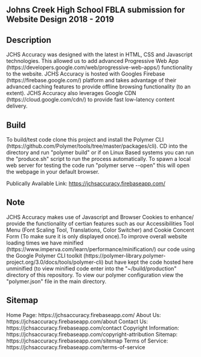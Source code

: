 <h2>Johns Creek High School FBLA submission for Website Design 2018 - 2019</h2>

<h2>Description</h2>JCHS Accuracy was designed with the latest in HTML, CSS and Javascript technologies. This allowed us to add advanced Progressive Web App (https://developers.google.com/web/progressive-web-apps/) functionality to the website. JCHS Accuracy is hosted with Googles Firebase (https://firebase.google.com/) platform and takes advantage of their advanced caching features to provide offline browsing functionality (to an extent). JCHS Accuracy also leverages Google CDN (https://cloud.google.com/cdn/) to provide fast low-latency content delivery. 

<h2>Build</h2> To build/test code clone this project and install the Polymer CLI (https://github.com/Polymer/tools/tree/master/packages/cli). CD into the directory and run "polymer build" or if on Linux Based systems you can run the "produce.sh" script to run the process automatically. To spawn a local web server for testing the code run "polymer serve --open" this will open the webpage in your default browser.

Publically Available Link: https://jchsaccuracy.firebaseapp.com/

<h2>Note</h2> JCHS Accuracy makes use of Javascript and Browser Cookies to enhance/ provide the functionality of certian features such as our Accessibilities Tool Menu (Font Scaling Tool, Translations, Color Switcher) and Cookie Concent Form (To make sure it is only displayed once).To improve overall website loading times we have minified (https://www.imperva.com/learn/performance/minification/) our code using the Google Polymer CLI toolkit (https://polymer-library.polymer-project.org/3.0/docs/tools/polymer-cli) but have kept the code hosted here unminified (to view minified code enter into the "~/build/production" directory of this repository. To view our polymer configuration view the "polymer.json" file in the main directory.

<h2>Sitemap</h2>
Home Page: https://jchsaccuracy.firebaseapp.com/
About Us: https://jchsaccuracy.firebaseapp.com/about
Contact Us: https://jchsaccuracy.firebaseapp.com/contact
Copyright Information: https://jchsaccuracy.firebaseapp.com/copyright-attribution
Sitemap: https://jchsaccuracy.firebaseapp.com/sitemap
Terms of Service: https://jchsaccuracy.firebaseapp.com/terms-of-service
